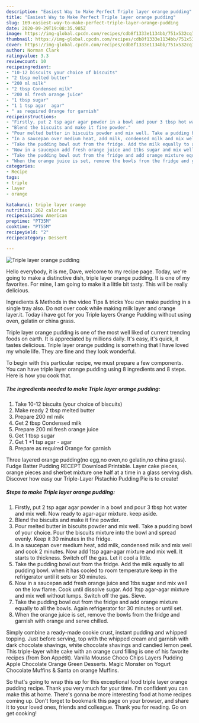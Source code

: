 ```yaml
---
description: "Easiest Way to Make Perfect Triple layer orange pudding"
title: "Easiest Way to Make Perfect Triple layer orange pudding"
slug: 169-easiest-way-to-make-perfect-triple-layer-orange-pudding
date: 2020-09-29T19:08:35.985Z
image: https://img-global.cpcdn.com/recipes/cdb8f1333e1134bb/751x532cq70/triple-layer-orange-pudding-recipe-main-photo.jpg
thumbnail: https://img-global.cpcdn.com/recipes/cdb8f1333e1134bb/751x532cq70/triple-layer-orange-pudding-recipe-main-photo.jpg
cover: https://img-global.cpcdn.com/recipes/cdb8f1333e1134bb/751x532cq70/triple-layer-orange-pudding-recipe-main-photo.jpg
author: Norman Clark
ratingvalue: 3.3
reviewcount: 10
recipeingredient:
- "10-12 biscuits your choice of biscuits"
- "2 tbsp melted butter"
- "200 ml milk"
- "2 tbsp Condensed milk"
- "200 ml fresh orange juice"
- "1 tbsp sugar"
- "1 1 tsp agar  agar"
- " as required Orange for garnish"
recipeinstructions:
- "Firstly, put 2 tsp agar agar powder in a bowl and pour 3 tbsp hot water and mix well. Now ready to agar-agar mixture. keep aside."
- "Blend the biscuits and make it fine powder."
- "Pour melted butter in biscuits powder and mix well. Take a pudding bowl of your choice. Pour the biscuits mixture into the bowl and spread evenly. Keep it 30 minutes in the fridge."
- "In a saucepan over medium heat, add milk, condensed milk and mix well and cook 2 minutes. Now add 1tsp agar-agar mixture and mix well. It starts to thickness. Switch off the gas. Let it cool a little."
- "Take the pudding bowl out from the fridge. Add the milk equally to all pudding bowl. when it has cooled to room temperature keep in the refrigerator until it sets or 30 minutes."
- "Now in a saucepan add fresh orange juice and 1tbs sugar and mix well on the low flame. Cook until dissolve sugar. Add 1tsp agar-agar mixture and mix well without lumps. Switch off the gas. Sieve."
- "Take the pudding bowl out from the fridge and add orange mixture equally to all the bowls. Again refrigerator for 30 minutes or until set."
- "When the orange juice is set, remove the bowls from the fridge and garnish with orange and serve chilled."
categories:
- Recipe
tags:
- triple
- layer
- orange

katakunci: triple layer orange 
nutrition: 262 calories
recipecuisine: American
preptime: "PT35M"
cooktime: "PT55M"
recipeyield: "2"
recipecategory: Dessert

---
```



![Triple layer orange pudding](https://img-global.cpcdn.com/recipes/cdb8f1333e1134bb/751x532cq70/triple-layer-orange-pudding-recipe-main-photo.jpg)

Hello everybody, it is me, Dave, welcome to my recipe page. Today, we're going to make a distinctive dish, triple layer orange pudding. It is one of my favorites. For mine, I am going to make it a little bit tasty. This will be really delicious.

Ingredients &amp; Methods in the video Tips &amp; tricks You can make pudding in a single tray also. Do not over cook while making milk layer and orange layer.it. Today i have got for you Triple layers Orange Pudding without using oven, gelatin or china grass.

Triple layer orange pudding is one of the most well liked of current trending foods on earth. It is appreciated by millions daily. It's easy, it's quick, it tastes delicious. Triple layer orange pudding is something that I have loved my whole life. They are fine and they look wonderful.


To begin with this particular recipe, we must prepare a few components. You can have triple layer orange pudding using 8 ingredients and 8 steps. Here is how you cook that.

<!--inarticleads1-->

##### The ingredients needed to make Triple layer orange pudding:

1. Take 10-12 biscuits (your choice of biscuits)
1. Make ready 2 tbsp melted butter
1. Prepare 200 ml milk
1. Get 2 tbsp Condensed milk
1. Prepare 200 ml fresh orange juice
1. Get 1 tbsp sugar
1. Get 1 +1 tsp agar - agar
1. Prepare  as required Orange for garnish


Three layered orange pudding(no egg,no oven,no gelatin,no china grass). Fudge Batter Pudding RECEPT Download Printable. Layer cake pieces, orange pieces and sherbet mixture one half at a time in a glass serving dish. Discover how easy our Triple-Layer Pistachio Pudding Pie is to create! 

<!--inarticleads2-->

##### Steps to make Triple layer orange pudding:

1. Firstly, put 2 tsp agar agar powder in a bowl and pour 3 tbsp hot water and mix well. Now ready to agar-agar mixture. keep aside.
1. Blend the biscuits and make it fine powder.
1. Pour melted butter in biscuits powder and mix well. Take a pudding bowl of your choice. Pour the biscuits mixture into the bowl and spread evenly. Keep it 30 minutes in the fridge.
1. In a saucepan over medium heat, add milk, condensed milk and mix well and cook 2 minutes. Now add 1tsp agar-agar mixture and mix well. It starts to thickness. Switch off the gas. Let it cool a little.
1. Take the pudding bowl out from the fridge. Add the milk equally to all pudding bowl. when it has cooled to room temperature keep in the refrigerator until it sets or 30 minutes.
1. Now in a saucepan add fresh orange juice and 1tbs sugar and mix well on the low flame. Cook until dissolve sugar. Add 1tsp agar-agar mixture and mix well without lumps. Switch off the gas. Sieve.
1. Take the pudding bowl out from the fridge and add orange mixture equally to all the bowls. Again refrigerator for 30 minutes or until set.
1. When the orange juice is set, remove the bowls from the fridge and garnish with orange and serve chilled.


Simply combine a ready-made cookie crust, instant pudding and whipped topping. Just before serving, top with the whipped cream and garnish with dark chocolate shavings, white chocolate shavings and candied lemon peel. This triple-layer white cake with an orange curd filling is one of his favorite recipes (from Bon Appétit). Vanilla Mousse Choco Chips Layers Pudding Apple Chocolate Orange Green Desserts. Magic Monster on Yogurt Chocolate Muffins &amp; Santa on orange Muffins. 

So that's going to wrap this up for this exceptional food triple layer orange pudding recipe. Thank you very much for your time. I'm confident you can make this at home. There's gonna be more interesting food at home recipes coming up. Don't forget to bookmark this page on your browser, and share it to your loved ones, friends and colleague. Thank you for reading. Go on get cooking!
